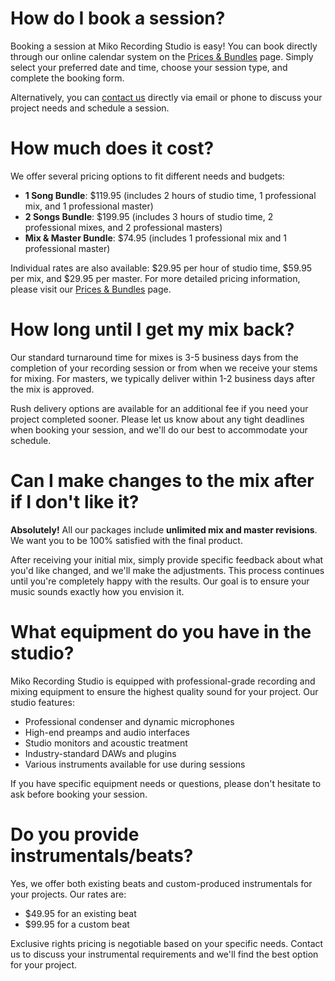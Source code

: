 # How do I book a session?
Booking a session at Miko Recording Studio is easy! You can book directly through our online calendar system on the [Prices & Bundles](/prices-and-bundles#book-session) page. Simply select your preferred date and time, choose your session type, and complete the booking form.

Alternatively, you can [contact us](/contact) directly via email or phone to discuss your project needs and schedule a session.


# How much does it cost?
We offer several pricing options to fit different needs and budgets:

- **1 Song Bundle**: $119.95 (includes 2 hours of studio time, 1 professional mix, and 1 professional master)
- **2 Songs Bundle**: $199.95 (includes 3 hours of studio time, 2 professional mixes, and 2 professional masters)
- **Mix & Master Bundle**: $74.95 (includes 1 professional mix and 1 professional master)

Individual rates are also available: $29.95 per hour of studio time, $59.95 per mix, and $29.95 per master. For more detailed pricing information, please visit our [Prices & Bundles](/prices-and-bundles) page.


# How long until I get my mix back?
Our standard turnaround time for mixes is 3-5 business days from the completion of your recording session or from when we receive your stems for mixing. For masters, we typically deliver within 1-2 business days after the mix is approved.

Rush delivery options are available for an additional fee if you need your project completed sooner. Please let us know about any tight deadlines when booking your session, and we'll do our best to accommodate your schedule.


# Can I make changes to the mix after if I don't like it?
**Absolutely!** All our packages include __unlimited mix and master revisions__. We want you to be 100% satisfied with the final product.

After receiving your initial mix, simply provide specific feedback about what you'd like changed, and we'll make the adjustments. This process continues until you're completely happy with the results. Our goal is to ensure your music sounds exactly how you envision it.


# What equipment do you have in the studio?
Miko Recording Studio is equipped with professional-grade recording and mixing equipment to ensure the highest quality sound for your project. Our studio features:

- Professional condenser and dynamic microphones
- High-end preamps and audio interfaces
- Studio monitors and acoustic treatment
- Industry-standard DAWs and plugins
- Various instruments available for use during sessions

If you have specific equipment needs or questions, please don't hesitate to ask before booking your session.


# Do you provide instrumentals/beats?
Yes, we offer both existing beats and custom-produced instrumentals for your projects. Our rates are:

- $49.95 for an existing beat
- $99.95 for a custom beat

Exclusive rights pricing is negotiable based on your specific needs. Contact us to discuss your instrumental requirements and we'll find the best option for your project.